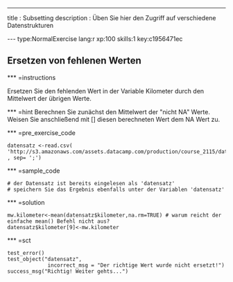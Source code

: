 ---
title       : Subsetting
description : Üben Sie hier den Zugriff auf verschiedene Datenstrukturen


--- type:NormalExercise lang:r xp:100 skills:1 key:c1956471ec
## Ersetzen von fehlenen Werten


*** =instructions

Ersetzen Sie den fehlenden Wert in der Variable Kilometer durch den Mittelwert der übrigen Werte.

*** =hint
Berechnen Sie zunächst den Mittelwert der "nicht NA" Werte.
Weisen Sie anschließend mit [] diesen berechneten Wert dem NA Wert zu.

*** =pre_exercise_code
```{r}
datensatz <-read.csv( 'http://s3.amazonaws.com/assets.datacamp.com/production/course_2115/datasets/Datensatz_A1.csv' , sep= ';')
```

*** =sample_code
```{r}
# der Datensatz ist bereits eingelesen als 'datensatz'
# speichern Sie das Ergebnis ebenfalls unter der Variablen 'datensatz'
```

*** =solution
```{r}
mw.kilometer<-mean(datensatz$kilometer,na.rm=TRUE) # warum reicht der einfache mean() Befehl nicht aus?
datensatz$kilometer[9]<-mw.kilometer
```

*** =sct
```{r}
test_error()
test_object("datensatz",
             incorrect_msg = "Der richtige Wert wurde nicht ersetzt!")
success_msg("Richtig! Weiter gehts...")
```

